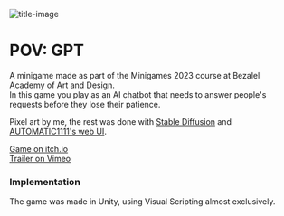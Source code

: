 ![title-image](https://github.com/orkachlon/pov-gpt-minigame/assets/45174548/ca6d700a-0b1f-4868-9a6e-f46b8be37ff5)

# POV: GPT
A minigame made as part of the Minigames 2023 course at Bezalel Academy of Art and Design.<br>
In this game you play as an AI chatbot that needs to answer people's requests before they lose their patience.

Pixel art by me, the rest was done with [Stable Diffusion](https://stability.ai/) and [AUTOMATIC1111's web UI](https://github.com/AUTOMATIC1111/stable-diffusion-webui).

[Game on itch.io](https://orkachlon.itch.io/pov-gpt)<br>
[Trailer on Vimeo](https://vimeo.com/806103902)

### Implementation
The game was made in Unity, using Visual Scripting almost exclusively.

